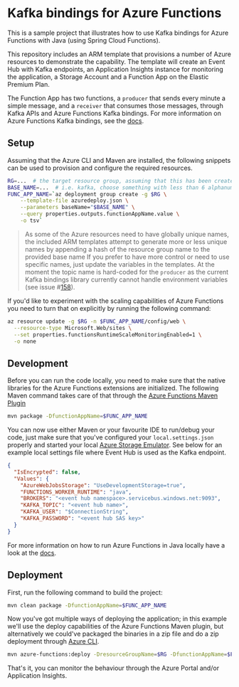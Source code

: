 # Kafka bindings for Azure Functions

This is a sample project that illustrates how to use Kafka bindings for Azure Functions with Java (using Spring Cloud Functions).

This repository includes an ARM template that provisions a number of Azure resources to demonstrate the capability. The template will create an Event Hub with Kafka endpoints, an Application Insights instance for monitoring the application, a Storage Account and a Function App on the Elastic Premium Plan.

The Function App has two functions, a `producer` that sends every minute a simple message, and a `receiver` that consumes those messages, through Kafka APIs and Azure Functions Kafka bindings. For more information on Azure Functions Kafka bindings, see the [docs](https://github.com/Azure/azure-functions-kafka-extension).

## Setup

Assuming that the Azure CLI and Maven are installed, the following snippets can be used to provision and configure the required resources.

```bash
RG=...  # the target resource group, assuming that this has been created already
BASE_NAME=...  # i.e. kafka, choose something with less than 6 alphanumeric characters
FUNC_APP_NAME=`az deployment group create -g $RG \
    --template-file azuredeploy.json \
    --parameters baseName="$BASE_NAME" \
    --query properties.outputs.functionAppName.value \
    -o tsv`
```

> As some of the Azure resources need to have globally unique names, the included ARM templates attempt to
> generate more or less unique names by appending a hash of the resource group name to the provided base name
> If you prefer to have more control or need to use specific names, just update the variables in the templates.
> At the moment the topic name is hard-coded for the `producer` as the current Kafka bindings library
> currently cannot handle environment variables (see issue #[158](https://github.com/Azure/azure-functions-kafka-extension/issues/158)).

If you'd like to experiment with the scaling capabilities of Azure Functions you need to turn that on explicitly by running the following command:

```bash
az resource update -g $RG -n $FUNC_APP_NAME/config/web \
  --resource-type Microsoft.Web/sites \
  --set properties.functionsRuntimeScaleMonitoringEnabled=1 \
  -o none
```

## Development

Before you can run the code locally, you need to make sure that the native libraries for the Azure Functions extensions are initialized. The following Maven command takes care of that through the [Azure Functions Maven Plugin](https://github.com/microsoft/azure-maven-plugins/tree/master/azure-functions-maven-plugin)

```bash
mvn package -DfunctionAppName=$FUNC_APP_NAME
```

You can now use either Maven or your favourite IDE to run/debug your code, just make sure that you've configured your `local.settings.json` properly and started your local [Azure Storage Emulator](https://docs.microsoft.com/en-us/azure/storage/common/storage-use-emulator). See below for an example local settings file where Event Hub is used as the Kafka endpoint.

```json
{
  "IsEncrypted": false,
  "Values": {
    "AzureWebJobsStorage": "UseDevelopmentStorage=true",
    "FUNCTIONS_WORKER_RUNTIME": "java",
    "BROKERS": "<event hub namespace>.servicebus.windows.net:9093",
    "KAFKA_TOPIC": "<event hub name>",
    "KAFKA_USER": "$ConnectionString",
    "KAFKA_PASSWORD": "<event hub SAS key>"
  }
}
```

For more information on how to run Azure Functions in Java locally have a look at the [docs](https://docs.microsoft.com/en-us/azure/azure-functions/functions-reference-java?tabs=consumption).

## Deployment

First, run the following command to build the project:

```bash
mvn clean package -DfunctionAppName=$FUNC_APP_NAME
```

Now you've got multiple ways of deploying the application; in this example we'll use the deploy capabilities of the Azure Functions Maven plugin, but alternatively we could've packaged the binaries in a zip file and do a zip deployment through [Azure CLI](https://docs.microsoft.com/en-us/azure/azure-functions/deployment-zip-push#cli).

```bash
mvn azure-functions:deploy -DresourceGroupName=$RG -DfunctionAppName=$FUNCTION_APP_NAME
```

That's it, you can monitor the behaviour through the Azure Portal and/or Application Insights.

